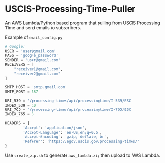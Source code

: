 # USCIS-Processing-Time-Puller
An AWS Lambda/Python based program that pulling from USCIS Processing Time and send emails to subscribers.

Example of `email_config.py`
```python
# Google:
USER = 'user@gmail.com'
PASS = 'google_password'
SENDER = 'user@gmail.com'
RECEIVERS = [
    "receiver1@gmail.com",
    "receiver2@gmail.com"
]

SMTP_HOST = 'smtp.gmail.com'
SMTP_PORT = 587

URI_539 = '/processing-times/api/processingtime/I-539/ESC'
INDEX_539 = 10
URI_765 = '/processing-times/api/processingtime/I-765/ESC'
INDEX_765 = 3

HEADERS = {
        'Accept': 'application/json',
        'Accept-Language': 'en-US,en;q=0.5',
        'Accept-Encoding': 'gzip, deflate, br',
        'Referer': 'https://egov.uscis.gov/processing-times/'
}
```

Use `create_zip.sh` to generate `aws_lambda.zip` then upload to AWS Lambda.
